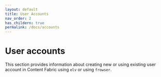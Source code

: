 ```yaml
---
layout: default
title: User Accounts
nav_order: 2
has_childern: true
permalink: /docs/accounts
---
```


# User accounts

This section provides information about creating new or using existing user account in Content Fabric using `elv` or using `frowser`.
